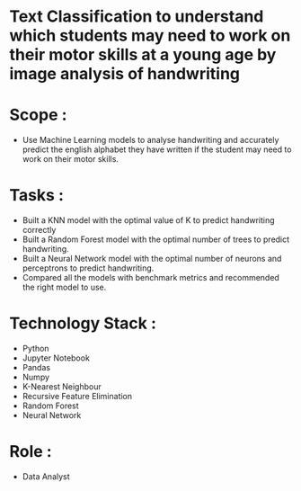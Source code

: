# Text Classification to understand which students may need to work on their motor skills at a young age by image analysis of handwriting
# Scope : 
  - Use Machine Learning models to analyse handwriting and accurately predict the english alphabet they have written if the student may need to work on their motor skills.
# Tasks : 
  - Built a KNN model with the optimal value of K to predict handwriting correctly 
  - Built a Random Forest model with the optimal number of trees to predict handwriting. 
  - Built a Neural Network model with the optimal number of neurons and perceptrons to predict handwriting. 
  - Compared all the models with benchmark metrics and recommended the right model to use.
# Technology Stack : 
  - Python
  - Jupyter Notebook
  - Pandas
  - Numpy
  - K-Nearest Neighbour
  - Recursive Feature Elimination
  - Random Forest
  - Neural Network
# Role :
  - Data Analyst
